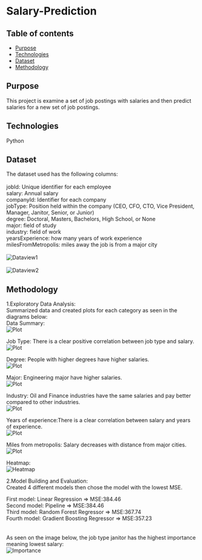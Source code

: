 # Salary-Prediction

## Table of contents

- [Purpose](#Purpose)
- [Technologies](#technologies)
- [Dataset](#dataset)
- [Methodology](#methodology)

## Purpose

This project is examine a set of job postings with salaries and then predict salaries for a new set of job postings.

## Technologies

Python

## Dataset

The dataset used has the following columns:
<br>
<br>
jobId: Unique identifier for each employee 
<br>
salary: Annual salary 
<br>
companyId: Identifier for each company 
<br>
jobType: Position held within the company (CEO, CFO, CTO, Vice President, Manager, Janitor, Senior, or Junior) 
<br>
degree: Doctoral, Masters, Bachelors, High School, or None
<br>
major: field of study 
<br>
industry: field of work 
<br>
yearsExperience: how many years of work experience 
<br>
milesFromMetropolis: miles away the job is from a major city
<br />
<br>
![Dataview1](./img/sampledata1.png) <br /><br>
![Dataview2](./img/sampledata2.png)

## Methodology

1.Exploratory Data Analysis:<br />
Summarized data and created plots for each category as seen in the diagrams below:<br />
Data Summary:<br />
![Plot](./img/summary.png) <br />

Job Type: There is a clear positive correlation between job type and salary. <br />
![Plot](./img/jobtype.png) <br />

Degree: People with higher degrees have higher salaries. <br />
![Plot](./img/degree.png) <br />

Major: Engineering major have higher salaries. <br />
![Plot](./img/major.png) <br />

Industry: Oil and Finance industries have the same salaries and pay better compared to other industries. <br />
![Plot](./img/industry.png) <br />

Years of experience:There is a clear correlation between salary and years of experience. <br />
![Plot](./img/yearsexperience.png) <br />

Miles from metropolis: Salary decreases with distance from major cities. <br />
![Plot](./img/milesfrommetropolis.png) <br />

Heatmap:<br />
![Heatmap](./img/featureimportance.png) <br />

2.Model Building and Evaluation:<br />
Created 4 different models then chose the model with the lowest MSE.<br />

First model: Linear Regression => MSE:384.46 <br />
Second model: Pipeline => MSE:384.46 <br />
Third model: Random Forest Regressor => MSE:367.74 <br />
Fourth model: Gradient Boosting Regressor => MSE:357.23 <br />
<br />
<br />
As seen on the image below, the job type janitor has the highest importance meaning lowest salary:<br />
![Importance](./img/featureimportance.png) <br />
